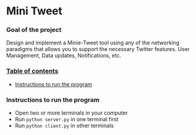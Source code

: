 # Mini Tweet

### Goal of the project
Design and implement a Minie-Tweet tool using any of the networking paradigms that allows you to support the necessary Twitter features. User Management, Data updates, Notifications, etc.

### [Table of contents](#table-of-contents)
- [Instructions to run the program](#instructions-to-run-the-program)

### Instructions to run the program

- Open two or more terminals in your computer
- Run `python server.py` in one terminal first
- Run `python client.py` in other terminals